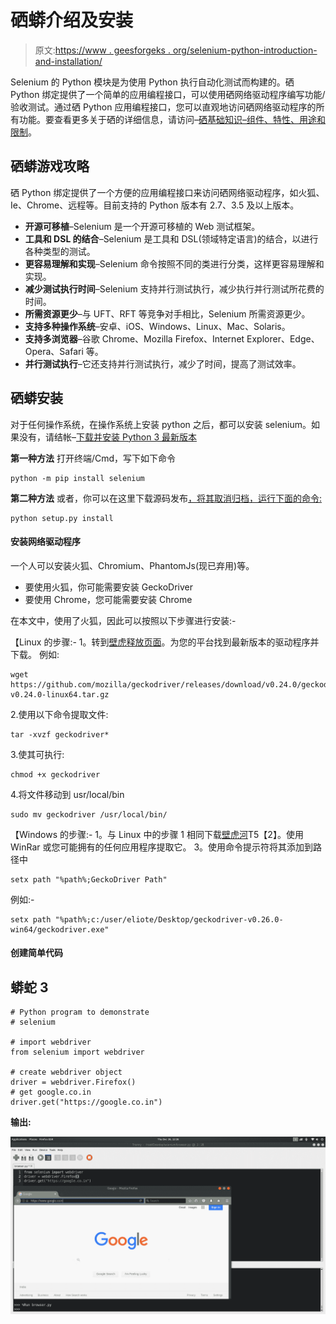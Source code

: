 # 硒蟒介绍及安装

> 原文:[https://www . geesforgeks . org/selenium-python-introduction-and-installation/](https://www.geeksforgeeks.org/selenium-python-introduction-and-installation/)

Selenium 的 Python 模块是为使用 Python 执行自动化测试而构建的。硒 Python 绑定提供了一个简单的应用编程接口，可以使用硒网络驱动程序编写功能/验收测试。通过硒 Python 应用编程接口，您可以直观地访问硒网络驱动程序的所有功能。要查看更多关于硒的详细信息，请访问–[硒基础知识–组件、特性、用途和限制](https://geeksforgeeks.org/selenium-basics-components-features-uses-and-limitations/)。

## 硒蟒游戏攻略

硒 Python 绑定提供了一个方便的应用编程接口来访问硒网络驱动程序，如火狐、Ie、Chrome、远程等。目前支持的 Python 版本有 2.7、3.5 及以上版本。

*   **开源可移植**–Selenium 是一个开源可移植的 Web 测试框架。
*   **工具和 DSL 的结合**–Selenium 是工具和 DSL(领域特定语言)的结合，以进行各种类型的测试。
*   **更容易理解和实现**–Selenium 命令按照不同的类进行分类，这样更容易理解和实现。
*   **减少测试执行时间**–Selenium 支持并行测试执行，减少执行并行测试所花费的时间。
*   **所需资源更少**–与 UFT、RFT 等竞争对手相比，Selenium 所需资源更少。
*   **支持多种操作系统**–安卓、iOS、Windows、Linux、Mac、Solaris。
*   **支持多浏览器**–谷歌 Chrome、Mozilla Firefox、Internet Explorer、Edge、Opera、Safari 等。
*   **并行测试执行**–它还支持并行测试执行，减少了时间，提高了测试效率。

## 硒蟒安装

对于任何操作系统，在操作系统上安装 python 之后，都可以安装 selenium。如果没有，请结帐–[下载并安装 Python 3 最新版本](https://www.geeksforgeeks.org/download-and-install-python-3-latest-version/)

**第一种方法**
打开终端/Cmd，写下如下命令

```
python -m pip install selenium
```

**第二种方法**
或者，你可以在这里下载源码发布[，将其取消归档，运行下面的命令:](https://pypi.python.org/pypi/selenium)

```
python setup.py install
```

#### 安装网络驱动程序

一个人可以安装火狐、Chromium、PhantomJs(现已弃用)等。

*   要使用火狐，你可能需要安装 GeckoDriver
*   要使用 Chrome，您可能需要安装 Chrome

在本文中，使用了火狐，因此可以按照以下步骤进行安装:-

【Linux 的步骤:-
1。转到[壁虎释放页面](https://github.com/mozilla/geckodriver/releases)。为您的平台找到最新版本的驱动程序并下载。
例如:

```
wget https://github.com/mozilla/geckodriver/releases/download/v0.24.0/geckodriver-v0.24.0-linux64.tar.gz
```

2.使用以下命令提取文件:

```
tar -xvzf geckodriver*
```

3.使其可执行:

```
chmod +x geckodriver
```

4.将文件移动到 usr/local/bin

```
sudo mv geckodriver /usr/local/bin/
```

【Windows 的步骤:-
1。与 Linux 中的步骤 1 相同下载[壁虎河](https://github.com/mozilla/geckodriver/releases)T5【2】。使用 WinRar 或您可能拥有的任何应用程序提取它。
3。使用命令提示符将其添加到路径中

```
setx path "%path%;GeckoDriver Path"
```

例如:-

```
setx path "%path%;c:/user/eliote/Desktop/geckodriver-v0.26.0-win64/geckodriver.exe"
```

#### 创建简单代码

## 蟒蛇 3

```
# Python program to demonstrate
# selenium

# import webdriver
from selenium import webdriver

# create webdriver object
driver = webdriver.Firefox()
# get google.co.in
driver.get("https://google.co.in")
```

**输出:**

![python-selenium](img/31ac1e88432a086a9fb1e046c67532d7.png)